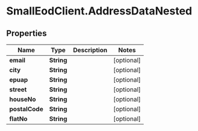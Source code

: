 # SmallEodClient.AddressDataNested

## Properties

Name | Type | Description | Notes
------------ | ------------- | ------------- | -------------
**email** | **String** |  | [optional] 
**city** | **String** |  | [optional] 
**epuap** | **String** |  | [optional] 
**street** | **String** |  | [optional] 
**houseNo** | **String** |  | [optional] 
**postalCode** | **String** |  | [optional] 
**flatNo** | **String** |  | [optional] 


